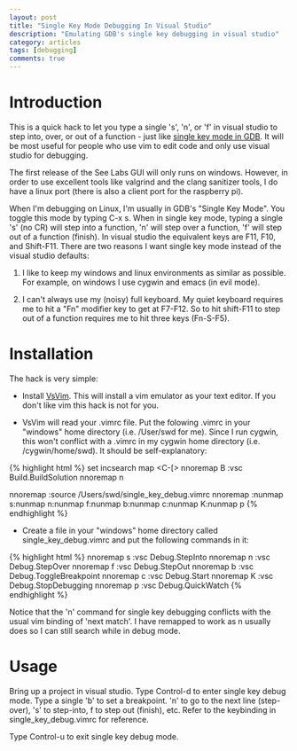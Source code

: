 ```yaml
---
layout: post
title: "Single Key Mode Debugging In Visual Studio"
description: "Emulating GDB's single key debugging in visual studio"
category: articles
tags: [debugging]
comments: true  
---
```


# Introduction

This is a quick hack to let you type a single 's', 'n', or 'f' in visual studio
to step into, over, or out of a function - just like [single key mode in
GDB](https://sourceware.org/gdb/onlinedocs/gdb/TUI-Single-Key-Mode.html). It will
be most useful for people who use vim to edit code and only use visual studio for
debugging.

The first release of the See Labs GUI will only runs on windows. However, in
order to use excellent tools like valgrind and the clang sanitizer tools, I do
have a linux port (there is also a client port for the raspberry pi).

When I'm debugging on Linux, I'm usually in GDB's "Single Key Mode". You toggle
this mode by typing C-x s. When in single key mode, typing a single 's' (no CR)
will step into a function, 'n' will step over a function, 'f' will step out of a
function (finish). In visual studio the equivalent keys are F11, F10, and
Shift-F11. There are two reasons I want single key mode instead of the visual
studio defaults:

1. I like to keep my windows and linux environments as similar as possible. For
   example, on windows I use cygwin and emacs (in evil mode).

2. I can't always use my (noisy) full keyboard. My quiet keyboard requires me to
   hit a "Fn" modifier key to get at F7-F12. So to hit shift-F11 to step out of a
   function requires me to hit three keys (Fn-S-F5).

# Installation

The hack is very simple:

* Install
   [VsVim](http://visualstudiogallery.msdn.microsoft.com/59ca71b3-a4a3-46ca-8fe1-0e90e3f79329). This
   will install a vim emulator as your text editor. If you don't like vim this
   hack is not for you.

* VsVim will read your .vimrc file. Put the folowing .vimrc in your "windows"
   home directory (i.e. /User/swd for me). Since I run cygwin, this won't conflict
   with a .vimrc in my cygwin home directory (i.e. /cygwin/home/swd). It should be
   self-explanatory:

{% highlight html %}
set incsearch
map <C-[> <ESC>
nnoremap B :vsc Build.BuildSolution<CR>
nnoremap <CR> n

nnoremap <C-d> :source /Users/swd/single_key_debug.vimrc<CR>
nnoremap <C-u> :nunmap s<CR>:nunmap n<CR>:nunmap f<CR>:nunmap b<CR>:nunmap c<CR>:nunmap K<CR>:nunmap p<CR>
{% endhighlight %}

* Create a file in your "windows" home directory called single_key_debug.vimrc and put the following commands in it:

{% highlight html %}
nnoremap s :vsc Debug.StepInto<CR>
nnoremap n :vsc Debug.StepOver<CR>
nnoremap f :vsc Debug.StepOut<CR>
nnoremap b :vsc Debug.ToggleBreakpoint<CR>
nnoremap c :vsc Debug.Start<CR>
nnoremap K :vsc Debug.StopDebugging<CR>
nnoremap p :vsc Debug.QuickWatch<CR>
{% endhighlight %}


Notice that the 'n' command for single key debugging conflicts with the usual vim
binding of 'next match'. I have remapped <CR> to work as n usually does so I can
still search while in debug mode.

# Usage

Bring up a project in visual studio. Type Control-d to enter single key debug
mode. Type a single 'b' to set a breakpoint. 'n' to go to the next line
(step-over), 's' to step-into, f to step out (finish), etc. Refer to the
keybinding in single_key_debug.vimrc for reference.

Type Control-u to exit single key debug mode.
